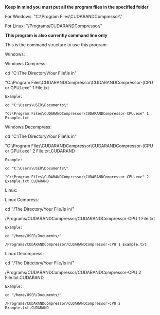 **Keep in mind you must put all the program files in the specified folder**

For Windows: "C:\Program Files\CUDARANDCompressor\\"

For Linux: "/Programs/CUDARANDCompressor/"

**This program is also currently command line only**

This is the command structure to use this program:

Windows:

  Windows Compress:
  
  cd "C:\The Directory\Your File\Is in\"
  
  "C:\Program Files\CUDARANDCompressor\CUDARANDCompressor-(CPU or GPU).exe" 1 File.txt
  
    Example:
    
    cd "C:\Users\USER\Documents\"
    
    "C:\Program Files\CUDARANDCompressor\CUDARANDCompressor-CPU.exe" 1 Example.txt
    
  Windows Decompress:
  
  cd "C:\The Directory\Your File\Is in\"
  
  "C:\Program Files\CUDARANDCompressor\CUDARANDCompressor-(CPU or GPU).exe" 2 File.txt.CUDARAND
  
    Example:
    
    cd "C:\Users\USER\Documents\"
    
    "C:\Program Files\CUDARANDCompressor\CUDARANDCompressor-CPU.exe" 2 Example.txt.CUDARAND
    

Linux:

  Linux Compress:
  
  cd "/The Directory/Your File/Is in/"
  
  /Programs/CUDARANDCompressor/CUDARANDCompressor-CPU 1 File.txt
  
    Example:
    
    cd "/home/USER/Documents/"
    
    /Programs/CUDARANDCompressor/CUDARANDCompressor-CPU 1 Example.txt
    
  Linux Decompress:
  
  cd "/The Directory/Your File/Is in/"
  
  /Programs/CUDARANDCompressor/CUDARANDCompressor-CPU 2 File.txt.CUDARAND
  
    Example:
    
    cd "/home/USER/Documents/"
    
    /Programs/CUDARANDCompressor/CUDARANDCompressor-CPU 2 Example.txt.CUDARAND
